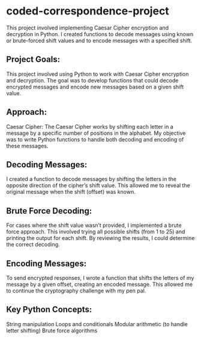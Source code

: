 # coded-correspondence-project
This project involved implementing Caesar Cipher encryption and decryption in Python. I created functions to decode messages using known or brute-forced shift values and to encode messages with a specified shift.

## Project Goals:
This project involved using Python to work with Caesar Cipher encryption and decryption. The goal was to develop functions that could decode encrypted messages and encode new messages based on a given shift value.

## Approach:
Caesar Cipher:
The Caesar Cipher works by shifting each letter in a message by a specific number of positions in the alphabet. My objective was to write Python functions to handle both decoding and encoding of these messages.

## Decoding Messages:
I created a function to decode messages by shifting the letters in the opposite direction of the cipher’s shift value. This allowed me to reveal the original message when the shift (offset) was known.

## Brute Force Decoding:
For cases where the shift value wasn’t provided, I implemented a brute force approach. This involved trying all possible shifts (from 1 to 25) and printing the output for each shift. By reviewing the results, I could determine the correct decoding.

## Encoding Messages:
To send encrypted responses, I wrote a function that shifts the letters of my message by a given offset, creating an encoded message. This allowed me to continue the cryptography challenge with my pen pal.

## Key Python Concepts:
String manipulation
Loops and conditionals
Modular arithmetic (to handle letter shifting)
Brute force algorithms
